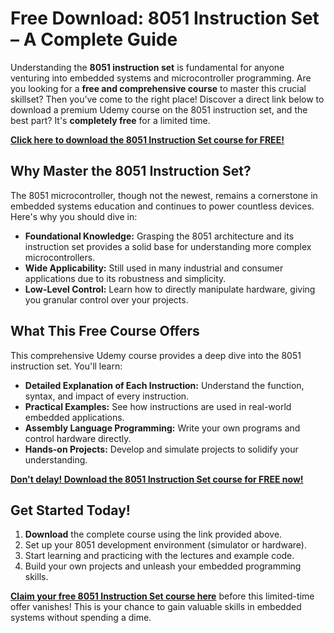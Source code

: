 # Free Download: 8051 Instruction Set – A Complete Guide

Understanding the **8051 instruction set** is fundamental for anyone venturing into embedded systems and microcontroller programming. Are you looking for a **free and comprehensive course** to master this crucial skillset? Then you’ve come to the right place! Discover a direct link below to download a premium Udemy course on the 8051 instruction set, and the best part? It's **completely free** for a limited time.

[**Click here to download the 8051 Instruction Set course for FREE!**](https://udemywork.com/8051-instruction-set)

## Why Master the 8051 Instruction Set?

The 8051 microcontroller, though not the newest, remains a cornerstone in embedded systems education and continues to power countless devices.  Here's why you should dive in:

*   **Foundational Knowledge:** Grasping the 8051 architecture and its instruction set provides a solid base for understanding more complex microcontrollers.
*   **Wide Applicability:**  Still used in many industrial and consumer applications due to its robustness and simplicity.
*   **Low-Level Control:**  Learn how to directly manipulate hardware, giving you granular control over your projects.

## What This Free Course Offers

This comprehensive Udemy course provides a deep dive into the 8051 instruction set. You'll learn:

*   **Detailed Explanation of Each Instruction:**  Understand the function, syntax, and impact of every instruction.
*   **Practical Examples:**  See how instructions are used in real-world embedded applications.
*   **Assembly Language Programming:**  Write your own programs and control hardware directly.
*   **Hands-on Projects:**  Develop and simulate projects to solidify your understanding.

[**Don't delay! Download the 8051 Instruction Set course for FREE now!**](https://udemywork.com/8051-instruction-set)

## Get Started Today!

1.  **Download** the complete course using the link provided above.
2.  Set up your 8051 development environment (simulator or hardware).
3.  Start learning and practicing with the lectures and example code.
4.  Build your own projects and unleash your embedded programming skills.

**[Claim your free 8051 Instruction Set course here](https://udemywork.com/8051-instruction-set)** before this limited-time offer vanishes! This is your chance to gain valuable skills in embedded systems without spending a dime.
